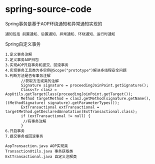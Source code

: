 # spring-source-code

Spring事务是基于AOP环绕通知和异常通知实现的

    通知包括 前置通知、后置通知、异常通知、环绕通知、运行时通知

Spring自定义事务
    
    1.定义事务注解
    2.定义事务AOP扫包
    3.实现AOP开启事务和提交、回滚事务
    4.实现事务工具类为多实例@Scope("prototype")解决多线程安全问题
    5.判断方法是否有事务注解
           //获取方法或类的注解
           Signature signature = proceedingJoinPoint.getSignature();
           Class<?> clasz = AopUtils.getTargetClass(proceedingJoinPoint.getTarget());
           Method targetMethod = clasz.getMethod(signature.getName(), ((MethodSignature) signature).getParameterTypes());
           ExtTransactional extTransactional = targetMethod.getDeclaredAnnotation(ExtTransactional.class);
           if (extTransactional != null) {
            //有事务注解
           }
    6.开启事务
    7.提交事务或回滚事务
    
    AopTransaction.java AOP实现类
    TransactionUtils.java 事务获取类
    ExtTransactional.java 自定义注解类